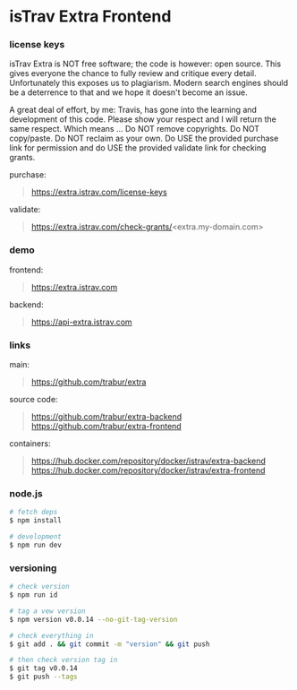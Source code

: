 isTrav Extra Frontend
========
### license keys
isTrav Extra is NOT free software; the code is however: open source. This gives everyone the chance to fully review and critique every detail. Unfortunately this exposes us to plagiarism. Modern search engines should be a deterrence to that and we hope it doesn't become an issue.

A great deal of effort, by me: Travis, has gone into the learning and development of this code. Please show your respect and I will return the same respect. Which means ... Do NOT remove copyrights. Do NOT copy/paste. Do NOT reclaim as your own. Do USE the provided purchase link for permission and do USE the provided validate link for checking grants.

purchase:
> https://extra.istrav.com/license-keys

validate:
> https://extra.istrav.com/check-grants/<extra.my-domain.com>

### demo
frontend:
> https://extra.istrav.com

backend:
> https://api-extra.istrav.com

### links
main:
> https://github.com/trabur/extra

source code:
> https://github.com/trabur/extra-backend
> https://github.com/trabur/extra-frontend

containers:
> https://hub.docker.com/repository/docker/istrav/extra-backend
> https://hub.docker.com/repository/docker/istrav/extra-frontend

### node.js
```bash
# fetch deps
$ npm install

# development
$ npm run dev
```

### versioning
```bash
# check version
$ npm run id

# tag a vew version
$ npm version v0.0.14 --no-git-tag-version

# check everything in
$ git add . && git commit -m "version" && git push

# then check version tag in
$ git tag v0.0.14
$ git push --tags
```